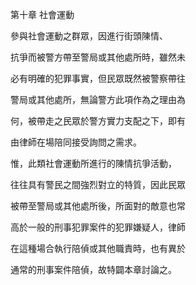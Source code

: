 第十章 社會運動


參與社會運動之群眾，因進行街頭陳情、

抗爭而被警方帶至警局或其他處所時，雖然未

必有明確的犯罪事實，但民眾既然被警察帶往

警局或其他處所，無論警方此項作為之理由為

何，被帶走之民眾於警方實力支配之下，即有

由律師在場陪同接受詢問之需求。

惟，此類社會運動所進行的陳情抗爭活動，

往往具有警民之間強烈對立的特質，因此民眾

被帶至警局或其他處所後，所面對的敵意也常

高於一般的刑事犯罪案件的犯罪嫌疑人，律師

在這種場合執行陪偵或其他職責時，也有異於

通常的刑事案件陪偵，故特闢本章討論之。